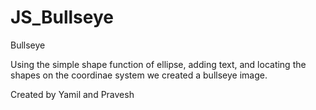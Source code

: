 # JS_Bullseye
Bullseye

Using the simple shape function of ellipse, adding text, and locating the shapes on the coordinae system we created
a bullseye image.

Created by Yamil and Pravesh
